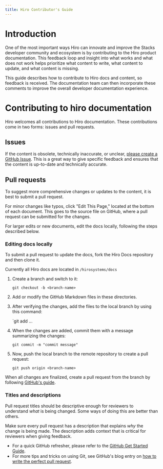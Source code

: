 ```yaml
---
title: Hiro Contributor's Guide
---
```


# Introduction

One of the most important ways Hiro can innovate and improve the Stacks developer community and ecosystem is by contributing to the Hiro product documentation. This feedback loop and insight into what works and what does not work helps prioritize what content to write, what content to update, and what content is missing.

This guide describes how to contribute to Hiro docs and content, so feedback is received. The documentation team can then incorporate these comments to improve the overall developer documentation experience.

# **Contributing to hiro documentation**

Hiro welcomes all contributions to Hiro documentation. These contributions come in two forms: issues and pull requests.

## **Issues**

If the content is obsolete, technically inaccurate, or unclear, [please create a GitHub Issue](https://github.com/hirosystems/docs/issues/new). This is a great way to give specific feedback and ensures that the content is up-to-date and technically accurate.

## **Pull requests**

To suggest more comprehensive changes or updates to the content, it is best to submit a pull request.

For minor changes like typos, click "Edit This Page," located at the bottom of each document. This goes to the source file on GitHub, where a pull request can be submitted for the changes.

For larger edits or new documents, edit the docs locally, following the steps described below.

### **Editing docs locally**

To submit a pull request to update the docs, fork the Hiro Docs repository and then clone it.

Currently all Hiro docs are located in `/hirosystems/docs`

1. Create a branch and switch to it:
    
    `git checkout -b <branch-name>`
    
2. Add or modify the GitHub Markdown files in these directories.
3. After verifying the changes, add the files to the local branch by using this command:

    `git add ...

3. When the changes are added, commit them with a message summarizing the changes:
    
    `git commit -m "commit message"`
    
4. Now, push the local branch to the remote repository to create a pull request:
    
    `git push origin <branch-name>`
    

When all changes are finalized, create a pull request from the branch by following [GitHub's guide](https://help.github.com/articles/creating-a-pull-request-from-a-fork/).

### **Titles and descriptions**

Pull request titles should be descriptive enough for reviewers to understand *what* is being changed. Some ways of doing this are better than others.

Make sure every pull request has a description that explains *why* the change is being made. The description adds context that is critical for reviewers when giving feedback.

- For a quick GitHub refresher, please refer to the [GitHub Get Started Guide](https://docs.github.com/en/get-started/using-git/about-git).
- For more tips and tricks on using Git, see GitHub's blog entry on [how to write the perfect pull request](https://github.com/blog/1943-how-to-write-the-perfect-pull-request).

